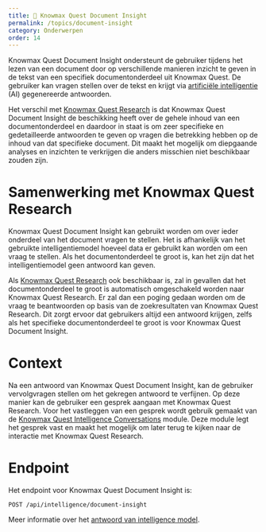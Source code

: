 ```yaml
---
title: 🧠 Knowmax Quest Document Insight
permalink: /topics/document-insight
category: Onderwerpen
order: 14
---
```


Knowmax Quest Document Insight ondersteunt de gebruiker tijdens het lezen van een document door op verschillende manieren inzicht te geven in de tekst van een specifiek documentonderdeel uit Knowmax Quest. De gebruiker kan vragen stellen over de tekst en krijgt via [artificiële intelligentie](/topics/intelligencemodels) (AI) gegenereerde antwoorden. 

Het verschil met [Knowmax Quest Research](/topics/research) is dat Knowmax Quest Document Insight de beschikking heeft over de gehele inhoud van een documentonderdeel en daardoor in staat is om zeer specifieke en gedetailleerde antwoorden te geven op vragen die betrekking hebben op de inhoud van dat specifieke document. Dit maakt het mogelijk om diepgaande analyses en inzichten te verkrijgen die anders misschien niet beschikbaar zouden zijn.

# Samenwerking met Knowmax Quest Research
Knowmax Quest Document Insight kan gebruikt worden om over ieder onderdeel van het document vragen te stellen. Het is afhankelijk van het gebruikte intelligentiemodel hoeveel data er gebruikt kan worden om een vraag te stellen. Als het documentonderdeel te groot is, kan het zijn dat het intelligentiemodel geen antwoord kan geven. 

Als [Knowmax Quest Research](/topics/research) ook beschikbaar is, zal in gevallen dat het documentonderdeel te groot is automatisch omgeschakeld worden naar Knowmax Quest Research. Er zal dan een poging gedaan worden om de vraag te beantwoorden op basis van de zoekresultaten van Knowmax Quest Research. Dit zorgt ervoor dat gebruikers altijd een antwoord krijgen, zelfs als het specifieke documentonderdeel te groot is voor Knowmax Quest Document Insight.

# Context
Na een antwoord van Knowmax Quest Document Insight, kan de gebruiker vervolgvragen stellen om het gekregen antwoord te verfijnen. Op deze manier kan de gebruiker een gesprek aangaan met Knowmax Quest Research. Voor het vastleggen van een gesprek wordt gebruik gemaakt van de [Knowmax Quest Intelligence Conversations](/topics/intelligence-conversations) module. Deze module legt het gesprek vast en maakt het mogelijk om later terug te kijken naar de interactie met Knowmax Quest Research.

# Endpoint
Het endpoint voor Knowmax Quest Document Insight is:

```
POST /api/intelligence/document-insight
```

Meer informatie over het [antwoord van intelligence model](/topics/ai-answer-format).